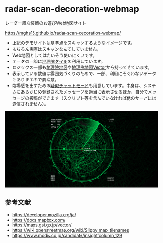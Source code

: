 # radar-scan-decoration-webmap
レーダー風な装飾のお遊びWeb地図サイト

https://mghs15.github.io/radar-scan-decoration-webmap/

* 上記のデモサイトは基準点をスキャンするようなイメージです。
* もちろん実際はスキャンなんてしていません。
* Web地図としてはたいそう使いにくいです。
* データの一部に[地理院タイル](https://maps.gsi.go.jp/development/ichiran.html)を利用しています。
* ロジックの一部も[地理院地図](https://maps.gsi.go.jp/)や[地理院地図Vector](https://maps.gsi.go.jp/vector/)から持ってきています。
* 表示している数値は雰囲気づくりのためで、一部、利用にそぐわないデータもありますので要注意。
* 臨場感を出すための[疑似チャットモード](https://mghs15.github.io/radar-scan-decoration-webmap/?message=1)も用意しています。中身は、システムにあらかじめ登録されたメッセージを適当に表示させるほか、自分でメッセージの投稿ができます（スクリプト等を含んでいなければ他のサーバには送信されません）。

[![デモサイトイメージ](image.png "デモサイトイメージ")](https://mghs15.github.io/radar-scan-decoration-webmap/#14.09/34.60522/137.12884/34.3)

## 参考文献
* https://developer.mozilla.org/ja/
* https://docs.mapbox.com/
* https://maps.gsi.go.jp/vector/
* https://wiki.openstreetmap.org/wiki/Slippy_map_tilenames
* https://www.modis.co.jp/candidate/insight/column_129
